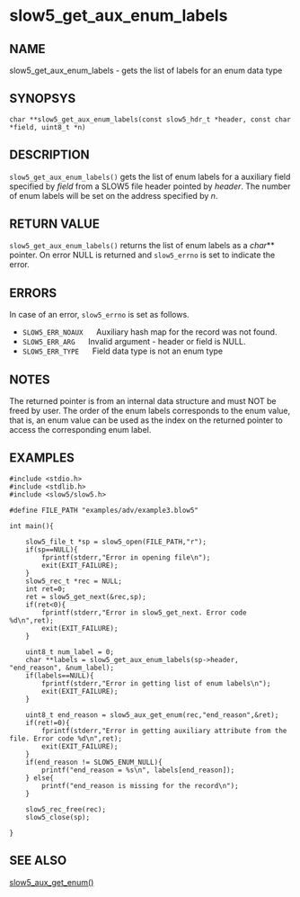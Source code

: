 # slow5_get_aux_enum_labels

## NAME

slow5_get_aux_enum_labels - gets the list of labels for an enum data type

## SYNOPSYS

`char **slow5_get_aux_enum_labels(const slow5_hdr_t *header, const char *field, uint8_t *n)`

## DESCRIPTION

`slow5_get_aux_enum_labels()` gets the list of enum labels for a auxiliary field specified by *field* from a SLOW5 file header pointed by *header*. The number of enum labels will be set on the address specified by *n*.


## RETURN VALUE

`slow5_get_aux_enum_labels()` returns the list of enum labels as a *char*** pointer. On error NULL is returned and `slow5_errno` is set to indicate the error.

## ERRORS

In case of an error, `slow5_errno` is set as follows.

* `SLOW5_ERR_NOAUX`
    &nbsp;&nbsp;&nbsp;&nbsp; Auxiliary hash map for the record was not found.
* `SLOW5_ERR_ARG`
    &nbsp;&nbsp;&nbsp;&nbsp; Invalid argument - header or field is NULL.
* `SLOW5_ERR_TYPE`
    &nbsp;&nbsp;&nbsp;&nbsp; Field data type is not an enum type


## NOTES

The returned pointer is from an internal data structure and must NOT be freed by user.
The order of the enum labels corresponds to the enum value, that is, an enum value can be used as the index on the returned pointer to access the corresponding enum label.

## EXAMPLES

```
#include <stdio.h>
#include <stdlib.h>
#include <slow5/slow5.h>

#define FILE_PATH "examples/adv/example3.blow5"

int main(){

    slow5_file_t *sp = slow5_open(FILE_PATH,"r");
    if(sp==NULL){
        fprintf(stderr,"Error in opening file\n");
        exit(EXIT_FAILURE);
    }
    slow5_rec_t *rec = NULL;
    int ret=0;
    ret = slow5_get_next(&rec,sp);
    if(ret<0){
        fprintf(stderr,"Error in slow5_get_next. Error code %d\n",ret);
        exit(EXIT_FAILURE);
    }

    uint8_t num_label = 0;
    char **labels = slow5_get_aux_enum_labels(sp->header, "end_reason", &num_label);
    if(labels==NULL){
        fprintf(stderr,"Error in getting list of enum labels\n");
        exit(EXIT_FAILURE);
    }

    uint8_t end_reason = slow5_aux_get_enum(rec,"end_reason",&ret);
    if(ret!=0){
        fprintf(stderr,"Error in getting auxiliary attribute from the file. Error code %d\n",ret);
        exit(EXIT_FAILURE);
    }
    if(end_reason != SLOW5_ENUM_NULL){
        printf("end_reason = %s\n", labels[end_reason]);
    } else{
        printf("end_reason is missing for the record\n");
    }

    slow5_rec_free(rec);
    slow5_close(sp);

}
```

## SEE ALSO
[slow5_aux_get_enum()](slow5_aux_get_enum.md)
